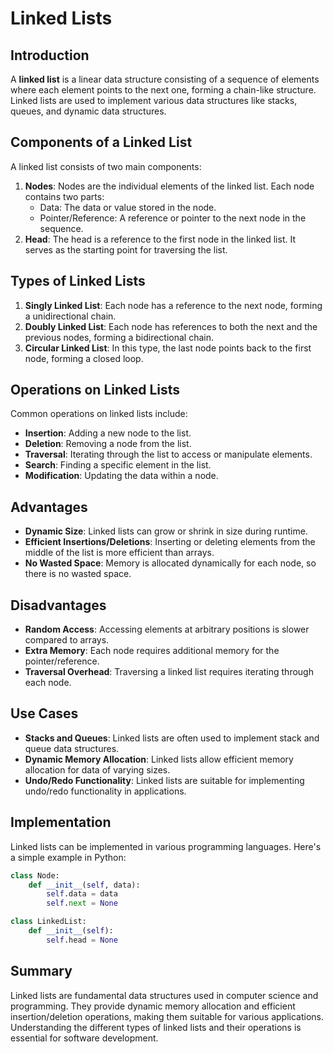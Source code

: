 
# Linked Lists

## Introduction
A **linked list** is a linear data structure consisting of a sequence of elements where each element points to the next one, forming a chain-like structure. Linked lists are used to implement various data structures like stacks, queues, and dynamic data structures.

## Components of a Linked List
A linked list consists of two main components:
1. **Nodes**: Nodes are the individual elements of the linked list. Each node contains two parts:
    - Data: The data or value stored in the node.
    - Pointer/Reference: A reference or pointer to the next node in the sequence.
2. **Head**: The head is a reference to the first node in the linked list. It serves as the starting point for traversing the list.

## Types of Linked Lists
1. **Singly Linked List**: Each node has a reference to the next node, forming a unidirectional chain.
2. **Doubly Linked List**: Each node has references to both the next and the previous nodes, forming a bidirectional chain.
3. **Circular Linked List**: In this type, the last node points back to the first node, forming a closed loop.

## Operations on Linked Lists
Common operations on linked lists include:
- **Insertion**: Adding a new node to the list.
- **Deletion**: Removing a node from the list.
- **Traversal**: Iterating through the list to access or manipulate elements.
- **Search**: Finding a specific element in the list.
- **Modification**: Updating the data within a node.

## Advantages
- **Dynamic Size**: Linked lists can grow or shrink in size during runtime.
- **Efficient Insertions/Deletions**: Inserting or deleting elements from the middle of the list is more efficient than arrays.
- **No Wasted Space**: Memory is allocated dynamically for each node, so there is no wasted space.

## Disadvantages
- **Random Access**: Accessing elements at arbitrary positions is slower compared to arrays.
- **Extra Memory**: Each node requires additional memory for the pointer/reference.
- **Traversal Overhead**: Traversing a linked list requires iterating through each node.

## Use Cases
- **Stacks and Queues**: Linked lists are often used to implement stack and queue data structures.
- **Dynamic Memory Allocation**: Linked lists allow efficient memory allocation for data of varying sizes.
- **Undo/Redo Functionality**: Linked lists are suitable for implementing undo/redo functionality in applications.

## Implementation
Linked lists can be implemented in various programming languages. Here's a simple example in Python:

```python
class Node:
    def __init__(self, data):
        self.data = data
        self.next = None

class LinkedList:
    def __init__(self):
        self.head = None
```

## Summary
Linked lists are fundamental data structures used in computer science and programming. They provide dynamic memory allocation and efficient insertion/deletion operations, making them suitable for various applications. Understanding the different types of linked lists and their operations is essential for software development.